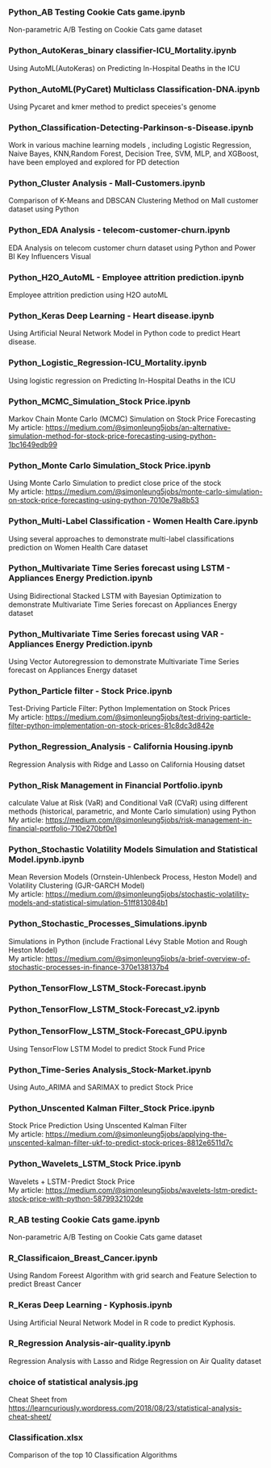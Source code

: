 ### Python_AB Testing Cookie Cats game.ipynb
Non-parametric A/B Testing on Cookie Cats game dataset
### Python_AutoKeras_binary classifier-ICU_Mortality.ipynb
Using AutoML(AutoKeras) on Predicting In-Hospital Deaths in the ICU
### Python_AutoML(PyCaret) Multiclass Classification-DNA.ipynb
Using Pycaret and kmer method to predict speceies's genome
### Python_Classification-Detecting-Parkinson-s-Disease.ipynb
Work in various machine learning models , including Logistic Regression, Naive Bayes, KNN,Random Forest, Decision Tree, SVM, MLP, and XGBoost, have been employed and explored for PD detection
### Python_Cluster Analysis - Mall-Customers.ipynb
Comparison of K-Means and DBSCAN Clustering Method on Mall customer dataset using Python
### Python_EDA Analysis - telecom-customer-churn.ipynb
EDA Analysis on telecom customer churn  dataset using Python and Power BI Key Influencers Visual
### Python_H2O_AutoML - Employee attrition prediction.ipynb
Employee attrition prediction using H2O autoML
### Python_Keras Deep Learning - Heart disease.ipynb
Using Artificial Neural Network Model in Python code to predict Heart disease.
### Python_Logistic_Regression-ICU_Mortality.ipynb
Using logistic regression on Predicting In-Hospital Deaths in the ICU
### Python_MCMC_Simulation_Stock Price.ipynb
Markov Chain Monte Carlo (MCMC) Simulation on Stock Price Forecasting<br/> 
My article: https://medium.com/@simonleung5jobs/an-alternative-simulation-method-for-stock-price-forecasting-using-python-1bc1649edb99
### Python_Monte Carlo Simulation_Stock Price.ipynb
Using Monte Carlo Simulation to predict close price of the stock<br/> 
My article: https://medium.com/@simonleung5jobs/monte-carlo-simulation-on-stock-price-forecasting-using-python-7010e79a8b53
### Python_Multi-Label Classification - Women Health Care.ipynb
Using several approaches to demonstrate multi-label classifications prediction on Women Health Care dataset
### Python_Multivariate Time Series forecast using LSTM - Appliances Energy Prediction.ipynb
Using Bidirectional Stacked LSTM with Bayesian Optimization to demonstrate Multivariate Time Series forecast on Appliances Energy dataset
### Python_Multivariate Time Series forecast using VAR - Appliances Energy Prediction.ipynb
Using Vector Autoregression to demonstrate Multivariate Time Series forecast on Appliances Energy dataset
### Python_Particle filter - Stock Price.ipynb
Test-Driving Particle Filter: Python Implementation on Stock Prices<br/> 
My article: https://medium.com/@simonleung5jobs/test-driving-particle-filter-python-implementation-on-stock-prices-81c8dc3d842e
### Python_Regression_Analysis - California Housing.ipynb
Regression Analysis with Ridge and Lasso on California Housing datset
### Python_Risk Management in Financial Portfolio.ipynb
calculate Value at Risk (VaR) and Conditional VaR (CVaR) using different methods (historical, parametric, and Monte Carlo simulation) using Python<br/>
My article: https://medium.com/@simonleung5jobs/risk-management-in-financial-portfolio-710e270bf0e1
### Python_Stochastic Volatility Models Simulation and Statistical Model.ipynb.ipynb
Mean Reversion Models (Ornstein-Uhlenbeck Process, Heston Model) and Volatility Clustering (GJR-GARCH Model)<br/>
My article: https://medium.com/@simonleung5jobs/stochastic-volatility-models-and-statistical-simulation-51ff813084b1
### Python_Stochastic_Processes_Simulations.ipynb
Simulations in Python (include Fractional Lévy Stable Motion and Rough Heston Model)<br/>
My article: https://medium.com/@simonleung5jobs/a-brief-overview-of-stochastic-processes-in-finance-370e138137b4
### Python_TensorFlow_LSTM_Stock-Forecast.ipynb
### Python_TensorFlow_LSTM_Stock-Forecast_v2.ipynb
### Python_TensorFlow_LSTM_Stock-Forecast_GPU.ipynb
Using TensorFlow LSTM Model to predict Stock Fund Price
### Python_Time-Series Analysis_Stock-Market.ipynb
Using Auto_ARIMA and SARIMAX to predict Stock Price
### Python_Unscented Kalman Filter_Stock Price.ipynb
Stock Price Prediction Using Unscented Kalman Filter<br/> 
My article: https://medium.com/@simonleung5jobs/applying-the-unscented-kalman-filter-ukf-to-predict-stock-prices-8812e6511d7c
### Python_Wavelets_LSTM_Stock Price.ipynb
Wavelets + LSTM - Predict Stock Price<br/> 
My article: https://medium.com/@simonleung5jobs/wavelets-lstm-predict-stock-price-with-python-5879932102de

### R_AB testing Cookie Cats game.ipynb
Non-parametric A/B Testing on Cookie Cats game dataset
### R_Classificaion_Breast_Cancer.ipynb
Using Random Foreest Algorithm with grid search and Feature Selection to predict Breast Cancer
### R_Keras Deep Learning - Kyphosis.ipynb
Using Artificial Neural Network Model in R code to predict Kyphosis.
### R_Regression Analysis-air-quality.ipynb
Regression Analysis with Lasso and Ridge Regression on Air Quality dataset



### choice of statistical analysis.jpg
Cheat Sheet from https://learncuriously.wordpress.com/2018/08/23/statistical-analysis-cheat-sheet/
### Classification.xlsx
Comparison of the top 10 Classification Algorithms
